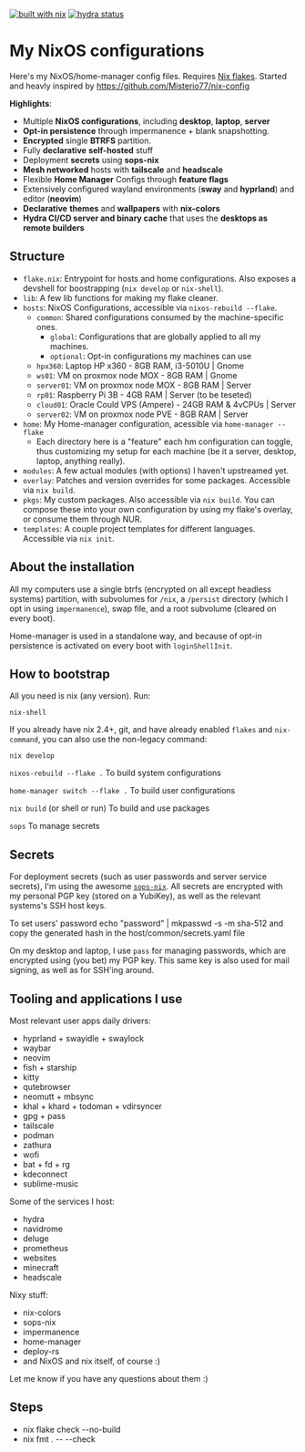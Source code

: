 [![built with nix](https://img.shields.io/static/v1?logo=nixos&logoColor=white&label=&message=Built%20with%20Nix&color=41439a)](https://builtwithnix.org)
[![hydra status](https://img.shields.io/endpoint?url=https://hydracloud.tzero.it/job/nix-config/main/hosts.cloud01/shield)](https://hydracloud.tzero.it/jobset/nix-config/main#tabs-jobs)

# My NixOS configurations

Here's my NixOS/home-manager config files. Requires [Nix flakes](https://nixos.wiki/wiki/Flakes).
Started and heavly inspired by https://github.com/Misterio77/nix-config

**Highlights**:

- Multiple **NixOS configurations**, including **desktop**, **laptop**, **server**
- **Opt-in persistence** through impermanence + blank snapshotting.
- **Encrypted** single **BTRFS** partition.
- Fully **declarative** **self-hosted** stuff
- Deployment **secrets** using **sops-nix**
- **Mesh networked** hosts with **tailscale** and **headscale**
- Flexible **Home Manager** Configs through **feature flags**
- Extensively configured wayland environments (**sway** and **hyprland**) and editor (**neovim**)
- **Declarative** **themes** and **wallpapers** with **nix-colors**
- **Hydra CI/CD server and binary cache** that uses the **desktops as remote builders**

## Structure

- `flake.nix`: Entrypoint for hosts and home configurations. Also exposes a
  devshell for boostrapping (`nix develop` or `nix-shell`).
- `lib`: A few lib functions for making my flake cleaner.
- `hosts`: NixOS Configurations, accessible via `nixos-rebuild --flake`.
  - `common`: Shared configurations consumed by the machine-specific ones.
    - `global`: Configurations that are globally applied to all my machines.
    - `optional`: Opt-in configurations my machines can use
  - `hpx360`: Laptop HP x360 - 8GB RAM, i3-5010U | Gnome
  - `ws01`: VM on proxmox node MOX - 8GB RAM | Gnome
  - `server01`: VM on proxmox node MOX  - 8GB RAM | Server
  - `rp01`: Raspberry Pi 3B - 4GB RAM | Server (to be teseted)
  - `cloud01`: Oracle Could VPS (Ampere) - 24GB RAM & 4vCPUs | Server
  - `server02`: VM on proxmox node PVE  - 8GB RAM | Server
- `home`: My Home-manager configuration, acessible via `home-manager --flake`
    - Each directory here is a "feature" each hm configuration can toggle, thus
      customizing my setup for each machine (be it a server, desktop, laptop,
      anything really).
- `modules`: A few actual modules (with options) I haven't upstreamed yet.
- `overlay`: Patches and version overrides for some packages. Accessible via
  `nix build`.
- `pkgs`: My custom packages. Also accessible via `nix build`. You can compose
  these into your own configuration by using my flake's overlay, or consume them through NUR.
- `templates`: A couple project templates for different languages. Accessible
  via `nix init`.



## About the installation

All my computers use a single btrfs (encrypted on all except headless systems)
partition, with subvolumes for `/nix`, a `/persist` directory (which I opt in
using `impermanence`), swap file, and a root subvolume (cleared on every boot).

Home-manager is used in a standalone way, and because of opt-in persistence is
activated on every boot with `loginShellInit`.


## How to bootstrap

All you need is nix (any version). Run:
```
nix-shell
```

If you already have nix 2.4+, git, and have already enabled `flakes` and
`nix-command`, you can also use the non-legacy command:
```
nix develop
```

`nixos-rebuild --flake .` To build system configurations

`home-manager switch --flake .` To build user configurations

`nix build` (or shell or run) To build and use packages

`sops` To manage secrets


## Secrets

For deployment secrets (such as user passwords and server service secrets), I'm
using the awesome [`sops-nix`](https://github.com/Mic92/sops-nix). All secrets
are encrypted with my personal PGP key (stored on a YubiKey), as well as the
relevant systems's SSH host keys.

To set users' password
echo "password" | mkpasswd -s -m sha-512
and copy the generated hash in the host/common/secrets.yaml file

On my desktop and laptop, I use `pass` for managing passwords, which are
encrypted using (you bet) my PGP key. This same key is also used for mail
signing, as well as for SSH'ing around.

## Tooling and applications I use

Most relevant user apps daily drivers:

- hyprland + swayidle + swaylock
- waybar
- neovim
- fish + starship
- kitty
- qutebrowser
- neomutt + mbsync
- khal + khard + todoman + vdirsyncer
- gpg + pass
- tailscale
- podman
- zathura
- wofi
- bat + fd + rg
- kdeconnect
- sublime-music

Some of the services I host:

- hydra
- navidrome
- deluge
- prometheus
- websites
- minecraft
- headscale

Nixy stuff:

- nix-colors
- sops-nix
- impermanence
- home-manager
- deploy-rs
- and NixOS and nix itself, of course :)

Let me know if you have any questions about them :)

## Steps
- nix flake check --no-build
- nix fmt . -- --check
